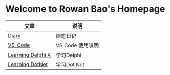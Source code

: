 # Welcome to Rowan Bao's Homepage
|文章|说明|
|--|--|
|[Diary](\blog\Diary)|随笔日记|
|[VS_Code](\blog\VS_Code)|VS Code 使用说明|
|[Learning Delphi X](\blog\Learning_DelphiX)|学习Delphi|
|[Learning DotNet](\blog\Learning_DotNet)|学习Dot Net|
